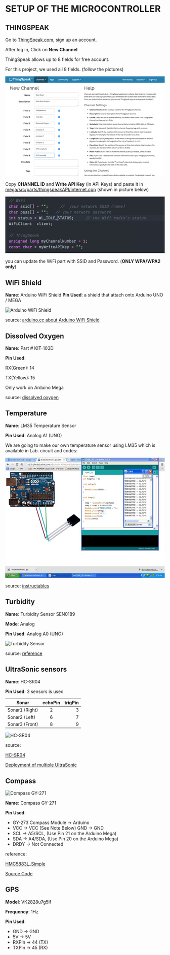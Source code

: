 # SETUP OF THE MICROCONTROLLER
## THINGSPEAK
Go to [ThingSpeak.com](http://thingspeak.com), sign up an account.

After log in, Click on __New Channel__

ThingSpeak allows up to 8 fields for free account.

For this project, we used all 8 fields. (follow the pictures)

![ThingSpeak Setup](/images/ThingSpeak.png)

Copy __CHANNEL ID__ and __Write API Key__ (in API Keys) and paste it in [mega/src/parts/thingspeakAPI/internet.cpp](https://github.com/superoo7/solar_boat/blob/master/mega/src/parts/thingspeakAPI/internet.cpp) (shown in picture below)

![internet part](/images/Internet.png)

you can update the WiFi part with SSID and Password. (__ONLY WPA/WPA2 only__)

## WiFi Shield
**Name**: Arduino WiFi Shield
**Pin Used**: a shield that attach onto Arduino UNO / MEGA

![Arduino WiFi Shield](https://www.arduino.cc/en/uploads/Main/ArduinoWifiShield.jpg)

source: [arduino.cc about Arduino WiFi Shield](https://www.arduino.cc/en/Main/ArduinoWiFiShield)

## Dissolved Oxygen
**Name**: Part # KIT-103D

**Pin Used**: 

RX(Green): 14

TX(Yellow): 15

Only work on Arduino Mega

source: [dissolved oxygen](https://www.atlas-scientific.com/_files/code/Arduino-Mega-DO-Sample-Code.pdf)

## Temperature

**Name**: LM35 Temperature Sensor

**Pin Used**: Analog A1 (UNO)

We are going to make our own temperature sensor using LM35 which is available in Lab.
circuit and codes:

![LM35](/reference/temperatureLM35/LM35.jpg)

source: [instructables](http://www.instructables.com/id/ARDUINO-TEMPERATURE-SENSOR-LM35/)


## Turbidity

**Name**: Turbidity Sensor SEN0189

**Mode**: Analog

**Pin Used**: Analog A0 (UNO)

![Turbidity Sensor](https://www.dfrobot.com/wiki/images/5/59/SEN0189.jpg)

source:
[reference](https://www.dfrobot.com/wiki/index.php/Turbidity_sensor_SKU:_SEN0189)

## UltraSonic sensors

**Name**: HC-SR04

**Pin Used**: 3 sensors is used

| Sonar         | echoPin| trigPin  |
| ------------- |:------:| --------:|
| Sonar1 (Right)        | 2      | 3        |
| Sonar2 (Left)       | 6      | 7        |
| Sonar3 (Front)       | 8      | 9        |



![HC-SR04](https://www.microcontrollerelectronics.com/wp-content/uploads/2014/10/HCSR04.jpg)

source:

[HC-SR04](https://www.amazon.com/SainSmart-HC-SR04-Ranging-Detector-Distance/dp/B004U8TOE6)

[Deployment of multiple UltraSonic](https://www.youtube.com/watch?v=dSIEuxMHVSI)

## Compass
![Compass GY-271](https://i2.wp.com/henrysbench.capnfatz.com/wp-content/uploads/2015/09/GY-273-Magnetometer-Pin-Outs.png)

**Name**: Compass GY-271

**Pin Used**: 

* GY-273 Compass Module -> Arduino
* VCC -> VCC (See Note Below)
GND -> GND
* SCL -> A5/SCL, (Use Pin 21 on the Arduino Mega)
* SDA -> A4/SDA, (Use Pin 20 on the Arduino Mega)
* DRDY -> Not Connected

reference:

[HMC5883L_Simple](https://github.com/sleemanj/HMC5883L_Simple)

[Source Code](http://henrysbench.capnfatz.com/henrys-bench/arduino-sensors-and-input/arduino-gy-273-hmc5883l-magnetometer-compass-tutorial/)

## GPS
**Model**: VK2828u7g5lf

**Frequency**: 1Hz

**Pin Used**: 
* GND -> GND
* 5V -> 5V
* RXPin -> 44 (TX)
* TXPin -> 45 (RX)


